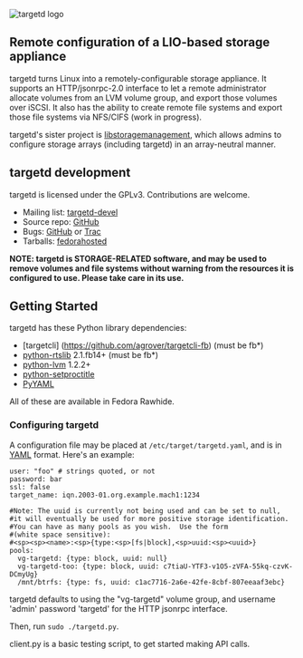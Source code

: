 ![targetd logo](https://fedorahosted.org/targetd/raw-attachment/wiki/Logo/targetd.png)

Remote configuration of a LIO-based storage appliance
-----------------------------------------------------
targetd turns Linux into a remotely-configurable storage appliance. It
supports an HTTP/jsonrpc-2.0 interface to let a remote administrator
allocate volumes from an LVM volume group, and export those volumes
over iSCSI.  It also has the ability to create remote file systems and export
those file systems via NFS/CIFS (work in progress).

targetd's sister project is [libstoragemanagement](http://sourceforge.net/projects/libstoragemgmt/),
which allows admins to configure storage arrays (including targetd) in an array-neutral manner.

targetd development
-------------------
targetd is licensed under the GPLv3. Contributions are welcome.
 
 * Mailing list: [targetd-devel](https://lists.fedorahosted.org/mailman/listinfo/targetd-devel)
 * Source repo: [GitHub](https://github.com/agrover/targetd)
 * Bugs: [GitHub](https://github.com/agrover/targetd/issues) or [Trac](https://fedorahosted.org/targetd/)
 * Tarballs: [fedorahosted](https://fedorahosted.org/releases/t/a/targetd/)

**NOTE: targetd is STORAGE-RELATED software, and may be used to
  remove volumes and file systems without warning from the resources it is
  configured to use. Please take care in its use.**

Getting Started
---------------
targetd has these Python library dependencies:
* [targetcli] (https://github.com/agrover/targetcli-fb) (must be fb*)
* [python-rtslib](https://github.com/agrover/rtslib-fb) 2.1.fb14+  (must be fb*)
* [python-lvm](https://github.com/agrover/python-lvm) 1.2.2+
* [python-setproctitle](https://github.com/dvarrazzo/py-setproctitle)
* [PyYAML](http://pyyaml.org/)

All of these are available in Fedora Rawhide.

### Configuring targetd

A configuration file may be placed at `/etc/target/targetd.yaml`, and
is in [YAML](http://www.yaml.org/spec/1.2/spec.html) format. Here's
an example:

    user: "foo" # strings quoted, or not
    password: bar
    ssl: false
    target_name: iqn.2003-01.org.example.mach1:1234

    #Note: The uuid is currently not being used and can be set to null,
    #it will eventually be used for more positive storage identification.
    #You can have as many pools as you wish.  Use the form
    #(white space sensitive):
    #<sp><sp><name>:<sp>{type:<sp>[fs|block],<sp>uuid:<sp><uuid>}
    pools:
      vg-targetd: {type: block, uuid: null}
      vg-targetd-too: {type: block, uuid: c7tiaU-YTF3-v1O5-zVFA-55kq-czvK-DCmyUg}
      /mnt/btrfs: {type: fs, uuid: c1ac7716-2a6e-42fe-8cbf-807eeaaf3ebc}

targetd defaults to using the "vg-targetd" volume group, and username 'admin'
password 'targetd' for the HTTP jsonrpc interface.

Then, run `sudo ./targetd.py`.

client.py is a basic testing script, to get started making API calls.
